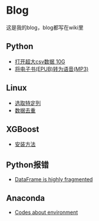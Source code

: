 # Blog
这是我的blog，blog都写在wiki里

## Python
* [打开超大csv数据 10G](https://github.com/ziy776/blog/wiki/Python:-%E6%89%93%E5%BC%80%E8%B6%85%E5%A4%A7csv%E6%95%B0%E6%8D%AE-10G)
* [将电子书(EPUB)转为语音(MP3)](https://github.com/ziy776/blog/wiki/Python:-%E5%B0%86%E7%94%B5%E5%AD%90%E4%B9%A6(EPUB)%E8%BD%AC%E4%B8%BA%E8%AF%AD%E9%9F%B3(MP3))

## Linux
* [选取特定列](https://github.com/ziy776/blog/wiki/Linux:-%E9%80%89%E5%8F%96%E7%89%B9%E5%AE%9A%E5%88%97)
* [数据去重](https://github.com/ziy776/blog/wiki/Linux:-%E6%95%B0%E6%8D%AE%E5%8E%BB%E9%87%8D)

## XGBoost
* [安装方法](https://github.com/ziy776/blog/wiki/XGBoost:-%E5%AE%89%E8%A3%85%E6%96%B9%E6%B3%95)

## Python报错
* [DataFrame is highly fragmented](https://github.com/ziy776/blog/wiki/Pandas:-DataFrame-is-highly-fragmented)

## Anaconda
* [Codes about environment](https://github.com/ziy776/blog/wiki/Anaconda:-Codes-about-environment)
